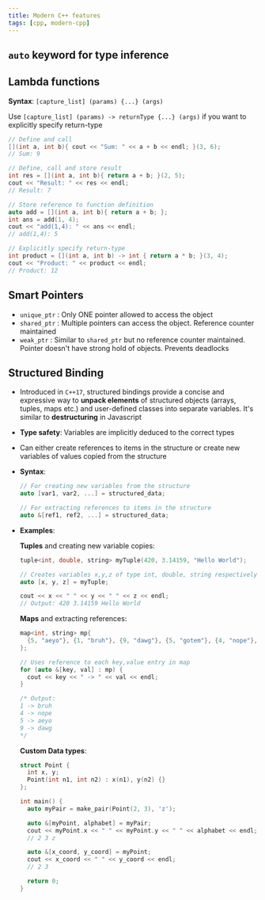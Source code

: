 ```yaml
---
title: Modern C++ features
tags: [cpp, modern-cpp]
---
```


## `auto` keyword for type inference

## Lambda functions

**Syntax**: `[capture_list] (params) {...} (args)`

Use `[capture_list] (params) -> returnType {...} (args)` if you want to explicitly specify return-type

```cpp
// Define and call
[](int a, int b){ cout << "Sum: " << a + b << endl; }(3, 6);
// Sum: 9

// Define, call and store result
int res = [](int a, int b){ return a + b; }(2, 5);
cout << "Result: " << res << endl;
// Result: 7

// Store reference to function definition
auto add = [](int a, int b){ return a + b; };
int ans = add(1, 4);
cout << "add(1,4): " << ans << endl;
// add(1,4): 5

// Explicitly specify return-type
int product = [](int a, int b) -> int { return a * b; }(3, 4);
cout << "Product: " << product << endl;
// Product: 12
```

## Smart Pointers

- `unique_ptr` : Only ONE pointer allowed to access the object
- `shared_ptr` : Multiple pointers can access the object. Reference counter maintained
- `weak_ptr` : Similar to `shared_ptr` but no reference counter maintained. Pointer doesn't have strong hold of objects. Prevents deadlocks

## Structured Binding

- Introduced in `C++17`, structured bindings provide a concise and expressive way to **unpack elements** of structured objects (arrays, tuples, maps etc.) and user-defined classes into separate variables. It's similar to **destructuring** in Javascript
- **Type safety**: Variables are implicitly deduced to the correct types
- Can either create references to items in the structure or create new variables of values copied from the structure
- **Syntax**:

  ```cpp
  // For creating new variables from the structure
  auto [var1, var2, ...] = structured_data;

  // For extracting references to items in the structure
  auto &[ref1, ref2, ...] = structured_data;
  ```

- **Examples**:

  **Tuples** and creating new variable copies:

  ```cpp
  tuple<int, double, string> myTuple(420, 3.14159, "Hello World");

  // Creates variables x,y,z of type int, double, string respectively
  auto [x, y, z] = myTuple;

  cout << x << " " << y << " " << z << endl;
  // Output: 420 3.14159 Hello World
  ```

  **Maps** and extracting references:

  ```cpp
  map<int, string> mp{
    {5, "aeyo"}, {1, "bruh"}, {9, "dawg"}, {5, "gotem"}, {4, "nope"},
  };

  // Uses reference to each key,value entry in map
  for (auto &[key, val] : mp) {
    cout << key << " -> " << val << endl;
  }

  /* Output:
  1 -> bruh
  4 -> nope
  5 -> aeyo
  9 -> dawg
  */
  ```

  **Custom Data types**:

  ```cpp
  struct Point {
    int x, y;
    Point(int n1, int n2) : x(n1), y(n2) {}
  };

  int main() {
    auto myPair = make_pair(Point(2, 3), 'z');

    auto &[myPoint, alphabet] = myPair;
    cout << myPoint.x << " " << myPoint.y << " " << alphabet << endl;
    // 2 3 z

    auto &[x_coord, y_coord] = myPoint;
    cout << x_coord << " " << y_coord << endl;
    // 2 3

    return 0;
  }
  ```
